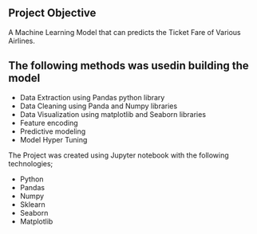 ## Project Objective
A Machine Learning Model that can predicts the Ticket Fare of  Various Airlines.

## The following methods was usedin building the model
* Data Extraction using Pandas python library
* Data Cleaning using Panda and Numpy libraries
* Data Visualization using matplotlib and Seaborn libraries
* Feature encoding 
* Predictive modeling
* Model Hyper Tuning

The Project was created using Jupyter notebook with the following technologies;
* Python
* Pandas
* Numpy
* Sklearn
* Seaborn
* Matplotlib



